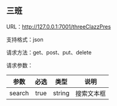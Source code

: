 ## 三班

URL：http://127.0.0.1:7001/threeClazzPres

支持格式：json

请求方法：get、post、put、delete

请求参数：

参数| 必选 | 类型 | 说明
:-: | :-: | :-: | :-: 
search | true | string | 搜索文本框